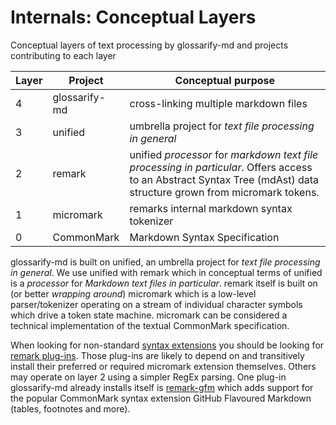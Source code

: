 # Internals: Conceptual Layers

[doc-syntax-extensions]: ./markdown-syntax-extensions.md
[remark-gfm]: https://npmjs.com/package/remark-gfm
[remark-plugins]: https://github.com/remarkjs/awesome-remark

Conceptual layers of text processing by glossarify-md and projects contributing to each layer

| Layer |    Project    |                                                                          Conceptual purpose                                                                           |
| ----- | ------------- | --------------------------------------------------------------------------------------------------------------------------------------------------------------------- |
| 4     | glossarify-md | cross-linking multiple markdown files                                                                                                                                 |
| 3     | unified       | umbrella project for *text file processing in general*                                                                                                                |
| 2     | remark        | unified *processor* for *markdown text file processing in particular*. Offers access to an Abstract Syntax Tree (mdAst) data structure grown from micromark tokens. |
| 1     | micromark     | remarks internal markdown syntax tokenizer                                                                                                                            |
| 0     | CommonMark    | Markdown Syntax Specification                                                                                                                                         |


glossarify-md is built on unified, an umbrella project for *text file processing in general*. We use unified with remark which in conceptual terms of unified is a *processor* for *Markdown text files in particular*. remark itself is built on (or better *wrapping around*) micromark which is a low-level parser/tokenizer operating on a stream of individual character symbols which drive a token state machine. micromark can be considered a technical implementation of the textual CommonMark specification.

When looking for non-standard [syntax extensions][doc-syntax-extensions] you should be looking for [remark plug-ins][remark-plugins]. Those plug-ins are likely to depend on and transitively install their preferred or required micromark extension themselves. Others may operate on layer 2 using a simpler RegEx parsing. One plug-in glossarify-md already installs itself is [remark-gfm] which adds support for the popular CommonMark syntax extension GitHub Flavoured Markdown (tables, footnotes and more).
